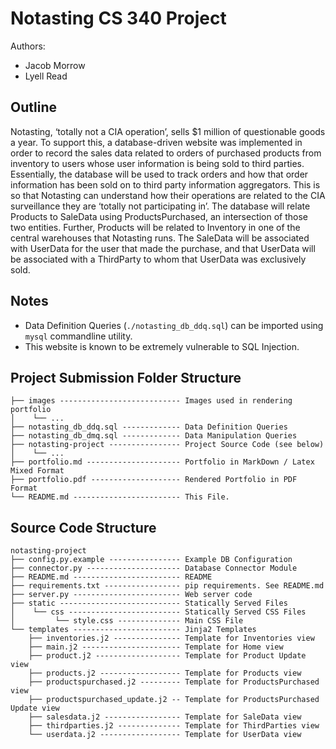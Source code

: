 # Notasting CS 340 Project

Authors:
- Jacob Morrow
- Lyell Read

## Outline
Notasting, ‘totally not a CIA operation’, sells $1 million of questionable goods a year. To support
this, a database-driven website was implemented in order to record the sales data related to orders
of purchased products from inventory to users whose user information is being sold to third parties.
Essentially, the database will be used to track orders and how that order information has been sold
on to third party information aggregators. This is so that Notasting can understand how their
operations are related to the CIA surveillance they are ‘totally not participating in’.
The database will relate Products to SaleData using ProductsPurchased, an intersection of those
two entities. Further, Products will be related to Inventory in one of the central warehouses that
Notasting runs. The SaleData will be associated with UserData for the user that made the purchase,
and that UserData will be associated with a ThirdParty to whom that UserData was exclusively
sold.

## Notes

- Data Definition Queries (`./notasting_db_ddq.sql`) can be imported using `mysql` commandline utility.
- This website is known to be extremely vulnerable to SQL Injection.

## Project Submission Folder Structure

```
├── images --------------------------- Images used in rendering portfolio
│    └── ...
├── notasting_db_ddq.sql ------------- Data Definition Queries
├── notasting_db_dmq.sql ------------- Data Manipulation Queries
├── notasting-project ---------------- Project Source Code (see below)
│    └── ...
├── portfolio.md --------------------- Portfolio in MarkDown / Latex Mixed Format
├── portfolio.pdf -------------------- Rendered Portfolio in PDF Format
└── README.md ------------------------ This File.
```

## Source Code Structure

```
notasting-project
├── config.py.example ---------------- Example DB Configuration
├── connector.py --------------------- Database Connector Module
├── README.md ------------------------ README
├── requirements.txt ----------------- pip requirements. See README.md
├── server.py ------------------------ Web server code
├── static --------------------------- Statically Served Files
│    └── css ------------------------- Statically Served CSS Files
│         └── style.css -------------- Main CSS File
└── templates ------------------------ Jinja2 Templates
    ├── inventories.j2 --------------- Template for Inventories view
    ├── main.j2 ---------------------- Template for Home view
    ├── product.j2 ------------------- Template for Product Update view
    ├── products.j2 ------------------ Template for Products view
    ├── productspurchased.j2 --------- Template for ProductsPurchased view
    ├── productspurchased_update.j2 -- Template for ProductsPurchased Update view
    ├── salesdata.j2 ----------------- Template for SaleData view
    ├── thirdparties.j2 -------------- Template for ThirdParties view
    └── userdata.j2 ------------------ Template for UserData view
```


